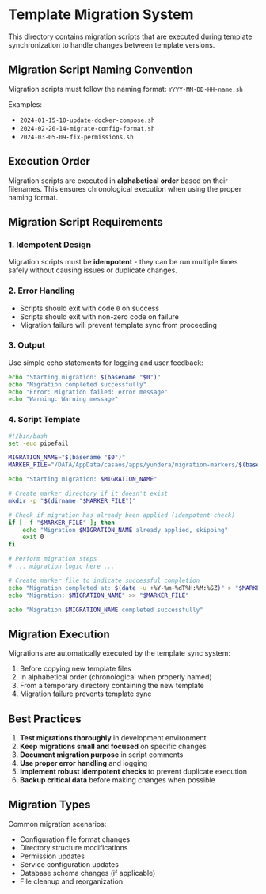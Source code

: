 # Template Migration System

This directory contains migration scripts that are executed during template synchronization to handle changes between template versions.

## Migration Script Naming Convention

Migration scripts must follow the naming format: `YYYY-MM-DD-HH-name.sh`

Examples:
- `2024-01-15-10-update-docker-compose.sh`
- `2024-02-20-14-migrate-config-format.sh`
- `2024-03-05-09-fix-permissions.sh`

## Execution Order

Migration scripts are executed in **alphabetical order** based on their filenames. This ensures chronological execution when using the proper naming format.

## Migration Script Requirements

### 1. Idempotent Design
Migration scripts must be **idempotent** - they can be run multiple times safely without causing issues or duplicate changes.

### 2. Error Handling
- Scripts should exit with code `0` on success
- Scripts should exit with non-zero code on failure
- Migration failure will prevent template sync from proceeding

### 3. Output
Use simple echo statements for logging and user feedback:
```bash
echo "Starting migration: $(basename "$0")"
echo "Migration completed successfully" 
echo "Error: Migration failed: error message"
echo "Warning: Warning message"
```

### 4. Script Template
```bash
#!/bin/bash
set -euo pipefail

MIGRATION_NAME="$(basename "$0")"
MARKER_FILE="/DATA/AppData/casaos/apps/yundera/migration-markers/$(basename "$0" .sh).marker"

echo "Starting migration: $MIGRATION_NAME"

# Create marker directory if it doesn't exist
mkdir -p "$(dirname "$MARKER_FILE")"

# Check if migration has already been applied (idempotent check)
if [ -f "$MARKER_FILE" ]; then
    echo "Migration $MIGRATION_NAME already applied, skipping"
    exit 0
fi

# Perform migration steps
# ... migration logic here ...

# Create marker file to indicate successful completion
echo "Migration completed at: $(date -u +%Y-%m-%dT%H:%M:%SZ)" > "$MARKER_FILE"
echo "Migration: $MIGRATION_NAME" >> "$MARKER_FILE"

echo "Migration $MIGRATION_NAME completed successfully"
```

## Migration Execution

Migrations are automatically executed by the template sync system:
1. Before copying new template files
2. In alphabetical order (chronological when properly named)
3. From a temporary directory containing the new template
4. Migration failure prevents template sync

## Best Practices

1. **Test migrations thoroughly** in development environment
2. **Keep migrations small and focused** on specific changes
3. **Document migration purpose** in script comments
4. **Use proper error handling** and logging
5. **Implement robust idempotent checks** to prevent duplicate execution
6. **Backup critical data** before making changes when possible

## Migration Types

Common migration scenarios:
- Configuration file format changes
- Directory structure modifications
- Permission updates
- Service configuration updates
- Database schema changes (if applicable)
- File cleanup and reorganization
